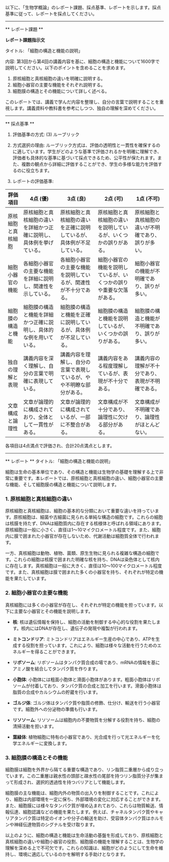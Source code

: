 以下に、「生物学概論」のレポート課題、採点基準、レポートを示します。採点基準に従って、レポートを採点してください。

---------------------------------------
** レポート課題 **

**レポート課題指示文**

タイトル: 「細胞の構造と機能の説明」

内容: 第3回から第4回の講義内容を基に、細胞の構造と機能について1600字で説明してください。以下のポイントを含めることを求めます。

1. 原核細胞と真核細胞の違いを明確に説明する。
2. 細胞小器官の主要な機能をそれぞれ説明する。
3. 細胞膜の構造とその機能について詳しく述べる。

このレポートでは、講義で学んだ内容を整理し、自分の言葉で説明することを重視します。講義資料や教科書を参考にしつつ、独自の理解を深めてください。

---------------------------------------
** 採点基準 **

1. 評価基準の方式: (3) ルーブリック

2. 方式選択の理由: ルーブリック方式は、評価の透明性と一貫性を確保するのに適しています。学生がどのような基準で評価されるかを明確に理解でき、評価者も具体的な基準に基づいて採点できるため、公平性が保たれます。また、複数の観点から詳細に評価することができ、学生の多様な能力を評価するのに役立ちます。

3. レポートの評価基準:

| 評価項目           | 4点 (優)                                                                 | 3点 (良)                                                               | 2点 (可)                                                               | 1点 (不可)                                                             |
|--------------------|---------------------------------------------------------------------------|------------------------------------------------------------------------|------------------------------------------------------------------------|------------------------------------------------------------------------|
| 原核細胞と真核細胞 | 原核細胞と真核細胞の違いを詳細かつ正確に説明し、具体例を挙げている。       | 原核細胞と真核細胞の違いを正確に説明しているが、具体例が不足している。 | 原核細胞と真核細胞の違いを説明しているが、いくつかの誤りがある。       | 原核細胞と真核細胞の違いが不明確であり、誤りが多い。                   |
| 細胞小器官の機能   | 各細胞小器官の主要な機能を詳細に説明し、関連性を示している。               | 各細胞小器官の主要な機能を説明しているが、関連性が不十分である。       | 細胞小器官の機能を説明しているが、いくつかの誤りや重要な欠落がある。   | 細胞小器官の機能が不明確であり、誤りが多い。                           |
| 細胞膜の構造と機能 | 細胞膜の構造と機能を詳細かつ正確に説明し、具体的な例を用いている。         | 細胞膜の構造と機能を正確に説明しているが、具体例が不足している。       | 細胞膜の構造と機能を説明しているが、いくつかの誤りがある。             | 細胞膜の構造と機能が不明確であり、誤りが多い。                         |
| 独自の理解と表現   | 講義内容を深く理解し、自分の言葉で明確に表現している。                     | 講義内容を理解し、自分の言葉で表現しているが、やや不明瞭な部分がある。 | 講義内容をある程度理解しているが、表現が不十分である。                 | 講義内容の理解が不十分であり、表現が不明確である。                     |
| 文章構成と論理性   | 文章が論理的に構成されており、全体として一貫性がある。                     | 文章が論理的に構成されているが、一部に不整合がある。                   | 文章構成が不十分であり、論理性に欠ける部分がある。                     | 文章構成が不明確であり、論理性がほとんどない。                         |

各項目は4点満点で評価され、合計20点満点とします。

---------------------------------------
** レポート **
タイトル: 「細胞の構造と機能の説明」

細胞は生命の基本単位であり、その構造と機能は生物学の基礎を理解する上で非常に重要です。本レポートでは、原核細胞と真核細胞の違い、細胞小器官の主要な機能、そして細胞膜の構造と機能について説明します。

### 1. 原核細胞と真核細胞の違い

原核細胞と真核細胞は、細胞の基本的な分類において重要な違いを持っています。原核細胞は、細菌や古細菌に見られる単純な構造の細胞です。これらの細胞は核膜を持たず、DNAは細胞質内に存在する核様体と呼ばれる領域にあります。原核細胞は一般に小さく、直径は1～10マイクロメートル程度です。また、細胞内に膜で囲まれた小器官が存在しないため、代謝活動は細胞質全体で行われます。

一方、真核細胞は動物、植物、菌類、原生生物に見られる複雑な構造の細胞です。これらの細胞は核膜で囲まれた明確な核を持ち、DNAは染色体として核内に存在します。真核細胞は一般に大きく、直径は10～100マイクロメートル程度です。また、真核細胞は膜で囲まれた多くの小器官を持ち、それぞれが特定の機能を果たしています。

### 2. 細胞小器官の主要な機能

真核細胞には多くの小器官が存在し、それぞれが特定の機能を担っています。以下に主要な小器官とその機能を説明します。

- **核**: 核は遺伝情報を保持し、細胞の活動を制御する中心的な役割を果たします。核内にはDNAが存在し、遺伝子の発現や複製が行われます。

- **ミトコンドリア**: ミトコンドリアはエネルギー生産の中心であり、ATPを生成する役割を担っています。これにより、細胞は様々な活動を行うためのエネルギーを得ることができます。

- **リボソーム**: リボソームはタンパク質合成の場であり、mRNAの情報を基にアミノ酸を結合してタンパク質を作ります。

- **小胞体**: 小胞体には粗面小胞体と滑面小胞体があります。粗面小胞体はリボソームが付着しており、タンパク質の合成と加工を行います。滑面小胞体は脂質の合成やカルシウムの貯蔵を行います。

- **ゴルジ体**: ゴルジ体はタンパク質や脂質の修飾、仕分け、輸送を行う小器官です。細胞外への分泌物の準備も行います。

- **リソソーム**: リソソームは細胞内の不要物質を分解する役割を持ち、細胞の清掃活動を担います。

- **葉緑体**: 植物細胞に特有の小器官であり、光合成を行って光エネルギーを化学エネルギーに変換します。

### 3. 細胞膜の構造とその機能

細胞膜は細胞を外界から隔てる重要な構造であり、リン脂質二重層から成り立っています。この二重層は親水性の頭部と疎水性の尾部を持つリン脂質分子が集まって形成され、選択的透過性を持つバリアとして機能します。

細胞膜の主な機能は、細胞内外の物質の出入りを制御することです。これにより、細胞は内部環境を一定に保ち、外部環境の変化に対応することができます。また、細胞膜には様々なタンパク質が埋め込まれており、これらは物質輸送、情報伝達、細胞認識などの機能を果たします。例えば、チャネルタンパク質やキャリアタンパク質は特定のイオンや分子の輸送を助け、受容体タンパク質はホルモンや神経伝達物質のシグナルを受け取ります。

以上のように、細胞の構造と機能は生命活動の基盤を形成しており、原核細胞と真核細胞の違いや細胞小器官の役割、細胞膜の機能を理解することは、生物学の理解を深める上で不可欠です。これらの知識は、細胞がどのようにして生命を維持し、環境に適応しているのかを解明する手助けとなります。

